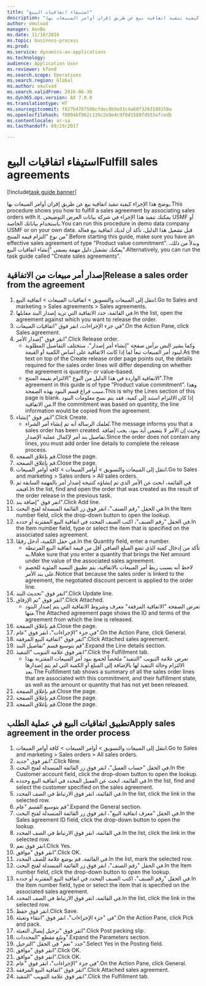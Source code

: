 ```yaml
--- 
title: "استيفاء اتفاقيات البيع"
description: "يوضح هذا الإجراء كيفية تنفيذ اتفاقية بيع عن طريق إقران أوامر المبيعات بها."
author: omulvad
manager: AnnBe
ms.date: 11/10/2016
ms.topic: business-process
ms.prod: 
ms.service: dynamics-ax-applications
ms.technology: 
audience: Application User
ms.reviewer: kfend
ms.search.scope: Operations
ms.search.region: Global
ms.author: omulvad
ms.search.validFrom: 2016-06-30
ms.dyn365.ops.version: AX 7.0.0
ms.translationtype: HT
ms.sourcegitcommit: f827b4787506cfdec8b9a91c4a68f3293190158a
ms.openlocfilehash: f0894bf962c139c2e9e4c9f8d1589fd933afcedb
ms.contentlocale: ar-sa
ms.lasthandoff: 09/29/2017

---
```

# <a name="fulfill-sales-agreements"></a><span data-ttu-id="f29df-103">استيفاء اتفاقيات البيع</span><span class="sxs-lookup"><span data-stu-id="f29df-103">Fulfill sales agreements</span></span>

[!include[task guide banner](../../includes/task-guide-banner.md)]

<span data-ttu-id="f29df-104">يوضح هذا الإجراء كيفية تنفيذ اتفاقية بيع عن طريق إقران أوامر المبيعات بها.</span><span class="sxs-lookup"><span data-stu-id="f29df-104">This procedure shows you how to fulfill a sales agreement by associating sales orders with it.</span></span> <span data-ttu-id="f29df-105">يمكنك تنفيذ هذا الإجراء في شركة بيانات العرض التوضيحي USMF أو باستخدام بياناتك الخاصة.</span><span class="sxs-lookup"><span data-stu-id="f29df-105">You can run this procedure in demo data company USMF or on your own data.</span></span> <span data-ttu-id="f29df-106">قبل تشغيل هذا الدليل، تأكد أن لديك اتفاقية بيع فعالة من نوع "التزام قيمة المنتج".</span><span class="sxs-lookup"><span data-stu-id="f29df-106">Before starting this guide, make sure you have an effective sales agreement of type "Product value commitment".</span></span> <span data-ttu-id="f29df-107">وبدلاً من ذلك، يمكنك تشغيل دليل مهمة يسمى "إنشاء اتفاقيات البيع".</span><span class="sxs-lookup"><span data-stu-id="f29df-107">Alternatively, you can run the task guide called "Create sales agreements".</span></span>  




## <a name="release-a-sales-order-from-the-agreement"></a><span data-ttu-id="f29df-108">إصدار أمر مبيعات من الاتفاقية</span><span class="sxs-lookup"><span data-stu-id="f29df-108">Release a sales order from the agreement</span></span>
1. <span data-ttu-id="f29df-109">انتقل إلى المبيعات والتسويق > اتفاقيات المبيعات > اتفاقية البيع.</span><span class="sxs-lookup"><span data-stu-id="f29df-109">Go to Sales and marketing > Sales agreements > Sales agreements.</span></span>
2. <span data-ttu-id="f29df-110">في القائمة، حدد الاتفاقية التي تريد إصدار البند مقابلها.</span><span class="sxs-lookup"><span data-stu-id="f29df-110">In the list, open the agreement against which you want to release the order.</span></span>
3. <span data-ttu-id="f29df-111">في جزء الإجراءات، انقر فوق "اتفاقيات المبيعات".</span><span class="sxs-lookup"><span data-stu-id="f29df-111">On the Action Pane, click Sales agreement.</span></span>
4. <span data-ttu-id="f29df-112">انقر فوق "إصدار الأمر".</span><span class="sxs-lookup"><span data-stu-id="f29df-112">Click Release order.</span></span>
    * <span data-ttu-id="f29df-113">وكما يشير النص برأس صفحة "إنشاء أمر إصدار"، ستختلف التفاصيل المطلوبة لبنود أمر المبيعات تبعاً لما إذا كانت الاتفاقية على أساس الكمية أو القيمة.</span><span class="sxs-lookup"><span data-stu-id="f29df-113">As the text on top of the  Create release order page points out, the details required for the sales order lines will differ depending on whether the agreement is quantity- or value-based.</span></span>  
    * <span data-ttu-id="f29df-114">الاتفاقية الواردة في هذا الدليل من النوع "الالتزام بقيمة المنتج".</span><span class="sxs-lookup"><span data-stu-id="f29df-114">The agreement in this guide is of type "Product value commitment".</span></span> <span data-ttu-id="f29df-115">وهذا سبب فراغ قسم البنود بهذه الصفحة.</span><span class="sxs-lookup"><span data-stu-id="f29df-115">This is why the Lines section of this page is blank.</span></span> <span data-ttu-id="f29df-116">إذا كان الالتزام استند إلى كمية، فقد يتم نسخ معلومات البنود من الاتفاقية.</span><span class="sxs-lookup"><span data-stu-id="f29df-116">If the commitment was based on quantity, the line information would be copied from the agreement.</span></span>  
5. <span data-ttu-id="f29df-117">انقر فوق "إنشاء".</span><span class="sxs-lookup"><span data-stu-id="f29df-117">Click Create.</span></span>
    * <span data-ttu-id="f29df-118">تُعلمك الرسالة أنه تم إنشاء أمر الشراء.</span><span class="sxs-lookup"><span data-stu-id="f29df-118">The message informs you that a sales order has been created.</span></span> <span data-ttu-id="f29df-119">وحيث إن الأمر لا يتضمن أية بنود، يجب إضافة تفاصيل بند أمر لإكمال عملية الإصدار.</span><span class="sxs-lookup"><span data-stu-id="f29df-119">Since the order does not contain any lines, you must add order line details to complete the release process.</span></span>   
6. <span data-ttu-id="f29df-120">قم بإغلاق الصفحة.</span><span class="sxs-lookup"><span data-stu-id="f29df-120">Close the page.</span></span>
7. <span data-ttu-id="f29df-121">قم بإغلاق الصفحة.</span><span class="sxs-lookup"><span data-stu-id="f29df-121">Close the page.</span></span>
8. <span data-ttu-id="f29df-122">انتقل إلى المبيعات والتسويق > أوامر المبيعات > كافة أوامر المبيعات.</span><span class="sxs-lookup"><span data-stu-id="f29df-122">Go to Sales and marketing > Sales orders > All sales orders.</span></span>
9. <span data-ttu-id="f29df-123">في القائمة، ابحث عن الأمر الذي تم إنشاؤه كنتيجة إصدار أمر بالمهمة السابقة ثم افتحه.</span><span class="sxs-lookup"><span data-stu-id="f29df-123">In the list, find and open the order that was created as the result of the order release in the previous task.</span></span>
10. <span data-ttu-id="f29df-124">انقر فوق "إضافة بند".</span><span class="sxs-lookup"><span data-stu-id="f29df-124">Click Add line.</span></span>
11. <span data-ttu-id="f29df-125">في الحقل "رقم الصنف"، انقر فوق زر القائمة المنسدلة لفتح البحث.</span><span class="sxs-lookup"><span data-stu-id="f29df-125">In the Item number field, click the drop-down button to open the lookup.</span></span>
12. <span data-ttu-id="f29df-126">في الحقل "رقم الصنف"، اكتب الصنف المحدد في اتفاقية البيع المقترنة أو حدده.</span><span class="sxs-lookup"><span data-stu-id="f29df-126">In the Item number field, type or select the item that is specified on the associated sales agreement.</span></span>
13. <span data-ttu-id="f29df-127">في حقل الكمية، أدخل رقمًا.</span><span class="sxs-lookup"><span data-stu-id="f29df-127">In the Quantity field, enter a number.</span></span>
    * <span data-ttu-id="f29df-128">تأكد من إدخال كمية الذي تضع المبلغ الصافي أقل من قيمة اتفاقية البيع المرتبطة به.</span><span class="sxs-lookup"><span data-stu-id="f29df-128">Make sure that you enter a quantity that brings the Net amount under the value of the associated sales agreement.</span></span>  
    * <span data-ttu-id="f29df-129">لاحظ أنه بسبب ربط أمر المبيعات بالاتفاقية، يتم تطبيق النسبة المئوية للخصم على بند الأمر.</span><span class="sxs-lookup"><span data-stu-id="f29df-129">Notice that because the sales order is linked to the agreement, the negotiated discount percent is applied to the order line.</span></span>  
14. <span data-ttu-id="f29df-130">انقر فوق "تحديث البند".</span><span class="sxs-lookup"><span data-stu-id="f29df-130">Click Update line.</span></span>
15. <span data-ttu-id="f29df-131">انقر فوق "تم الإرفاق".</span><span class="sxs-lookup"><span data-stu-id="f29df-131">Click Attached.</span></span>
    * <span data-ttu-id="f29df-132">تعرض الصفحة "الاتفاقية المرفقة" معرف وشروط الاتفاقية التي يتم إصدار البنود منها.</span><span class="sxs-lookup"><span data-stu-id="f29df-132">The Attached agreement page shows the ID and terms of the agreement from which the line is released.</span></span>  
16. <span data-ttu-id="f29df-133">قم بإغلاق الصفحة.</span><span class="sxs-lookup"><span data-stu-id="f29df-133">Close the page.</span></span>
17. <span data-ttu-id="f29df-134">في جزء "الإجراءات"، انقر فوق "عام".</span><span class="sxs-lookup"><span data-stu-id="f29df-134">On the Action Pane, click General.</span></span>
18. <span data-ttu-id="f29df-135">انقر فوق "اتفاقية البيع المرفقة".</span><span class="sxs-lookup"><span data-stu-id="f29df-135">Click Attached sales agreement.</span></span>
19. <span data-ttu-id="f29df-136">قم بتوسيع قسم "تفاصيل البند".</span><span class="sxs-lookup"><span data-stu-id="f29df-136">Expand the Line details section.</span></span>
20. <span data-ttu-id="f29df-137">انقر فوق علامة التبويب "التنفيذ".</span><span class="sxs-lookup"><span data-stu-id="f29df-137">Click the Fulfillment tab.</span></span>
    * <span data-ttu-id="f29df-138">تعرض علامة التبويب "التنفيذ" ملخصاً لجميع بنود أمر المبيعات المقترنة بهذا الالتزام وحالة التنفيذ لها بالإضافة إلى المبلغ أو الكمية التي لم يتم إصدارها بعد.</span><span class="sxs-lookup"><span data-stu-id="f29df-138">The Fulfillment tab shows a summary of all the sales order lines that are associated with this commitment, and their fulfillment state, as well as the amount or quantity that has not yet been released.</span></span>   
21. <span data-ttu-id="f29df-139">قم بإغلاق الصفحة.</span><span class="sxs-lookup"><span data-stu-id="f29df-139">Close the page.</span></span>
22. <span data-ttu-id="f29df-140">قم بإغلاق الصفحة.</span><span class="sxs-lookup"><span data-stu-id="f29df-140">Close the page.</span></span>
23. <span data-ttu-id="f29df-141">قم بإغلاق الصفحة.</span><span class="sxs-lookup"><span data-stu-id="f29df-141">Close the page.</span></span>

## <a name="apply-sales-agreement-in-the-order-process"></a><span data-ttu-id="f29df-142">تطبيق اتفاقيات البيع في عملية الطلب</span><span class="sxs-lookup"><span data-stu-id="f29df-142">Apply sales agreement in the order process</span></span>
1. <span data-ttu-id="f29df-143">انتقل إلى المبيعات والتسويق > أوامر المبيعات > كافة أوامر المبيعات.</span><span class="sxs-lookup"><span data-stu-id="f29df-143">Go to Sales and marketing > Sales orders > All sales orders.</span></span>
2. <span data-ttu-id="f29df-144">انقر فوق "جديد".</span><span class="sxs-lookup"><span data-stu-id="f29df-144">Click New.</span></span>
3. <span data-ttu-id="f29df-145">في الحقل "حساب العميل"، انقر فوق زر القائمة المنسدلة لفتح البحث.</span><span class="sxs-lookup"><span data-stu-id="f29df-145">In the Customer account field, click the drop-down button to open the lookup.</span></span>
4. <span data-ttu-id="f29df-146">في القائمة، ابحث عن العميل المحدد في اتفاقية البيع وحدده.</span><span class="sxs-lookup"><span data-stu-id="f29df-146">In the list, find and select the customer specified on the sales agreement.</span></span>
5. <span data-ttu-id="f29df-147">في القائمة، انقر فوق الارتباط في الصف المحدد.</span><span class="sxs-lookup"><span data-stu-id="f29df-147">In the list, click the link in the selected row.</span></span>
6. <span data-ttu-id="f29df-148">قم بتوسيع القسم "عام".</span><span class="sxs-lookup"><span data-stu-id="f29df-148">Expand the General section.</span></span>
7. <span data-ttu-id="f29df-149">في الحقل "معرف اتفاقية البيع"، انقر فوق زر القائمة المنسدلة لفتح البحث.</span><span class="sxs-lookup"><span data-stu-id="f29df-149">In the Sales agreement ID field, click the drop-down button to open the lookup.</span></span>
8. <span data-ttu-id="f29df-150">في القائمة، انقر فوق الارتباط في الصف المحدد.</span><span class="sxs-lookup"><span data-stu-id="f29df-150">In the list, click the link in the selected row.</span></span>
9. <span data-ttu-id="f29df-151">انقر فوق نعم.</span><span class="sxs-lookup"><span data-stu-id="f29df-151">Click Yes.</span></span>
10. <span data-ttu-id="f29df-152">انقر فوق "موافق".</span><span class="sxs-lookup"><span data-stu-id="f29df-152">Click OK.</span></span>
11. <span data-ttu-id="f29df-153">في القائمة، قم بوضع علامة للصف المحدد.</span><span class="sxs-lookup"><span data-stu-id="f29df-153">In the list, mark the selected row.</span></span>
12. <span data-ttu-id="f29df-154">في الحقل "رقم الصنف"، انقر فوق زر القائمة المنسدلة لفتح البحث.</span><span class="sxs-lookup"><span data-stu-id="f29df-154">In the Item number field, click the drop-down button to open the lookup.</span></span>
13. <span data-ttu-id="f29df-155">في الحقل "رقم الصنف"، اكتب الصنف المحدد في اتفاقية البيع المقترنة أو حدده.</span><span class="sxs-lookup"><span data-stu-id="f29df-155">In the Item number field, type or select the item that is specified on the associated sales agreement.</span></span>
14. <span data-ttu-id="f29df-156">في القائمة، انقر فوق الارتباط في الصف المحدد.</span><span class="sxs-lookup"><span data-stu-id="f29df-156">In the list, click the link in the selected row.</span></span>
15. <span data-ttu-id="f29df-157">انقر فوق حفظ.</span><span class="sxs-lookup"><span data-stu-id="f29df-157">Click Save.</span></span>
16. <span data-ttu-id="f29df-158">في "جزء الإجراءات"، انقر فوق "انتقاء وتعبئة‬".</span><span class="sxs-lookup"><span data-stu-id="f29df-158">On the Action Pane, click Pick and pack.</span></span>
17. <span data-ttu-id="f29df-159">انقر فوق "ترحيل إيصال التعبئة".</span><span class="sxs-lookup"><span data-stu-id="f29df-159">Click Post packing slip.</span></span>
18. <span data-ttu-id="f29df-160">وسّع مقطع "المحددات".</span><span class="sxs-lookup"><span data-stu-id="f29df-160">Expand the Parameters section.</span></span>
19. <span data-ttu-id="f29df-161">حدد "نعم" في الحقل "الترحيل".</span><span class="sxs-lookup"><span data-stu-id="f29df-161">Select Yes in the Posting field.</span></span>
20. <span data-ttu-id="f29df-162">انقر فوق "موافق".</span><span class="sxs-lookup"><span data-stu-id="f29df-162">Click OK.</span></span>
21. <span data-ttu-id="f29df-163">انقر فوق "موافق".</span><span class="sxs-lookup"><span data-stu-id="f29df-163">Click OK.</span></span>
22. <span data-ttu-id="f29df-164">في جزء "الإجراءات"، انقر فوق "عام".</span><span class="sxs-lookup"><span data-stu-id="f29df-164">On the Action Pane, click General.</span></span>
23. <span data-ttu-id="f29df-165">انقر فوق "اتفاقية البيع المرفقة".</span><span class="sxs-lookup"><span data-stu-id="f29df-165">Click Attached sales agreement.</span></span>
24. <span data-ttu-id="f29df-166">انقر فوق علامة التبويب "التنفيذ".</span><span class="sxs-lookup"><span data-stu-id="f29df-166">Click the Fulfillment tab.</span></span>


